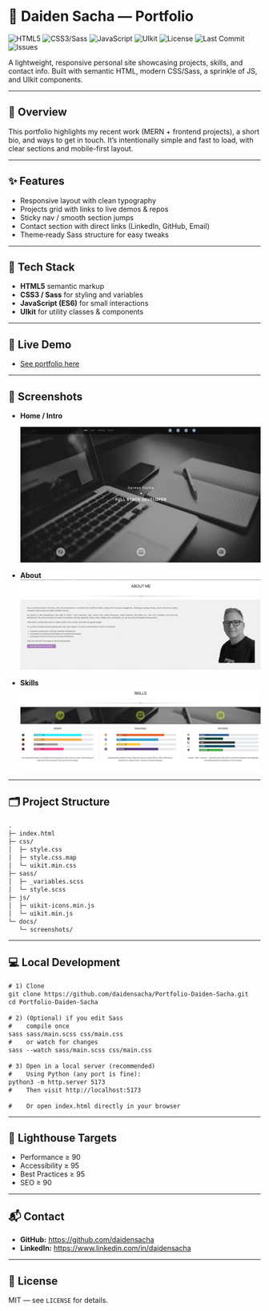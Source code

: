 # 🧭 Daiden Sacha — Portfolio

![HTML5](https://img.shields.io/badge/HTML5-%23E34F26.svg?logo=html5&logoColor=white)
![CSS3/Sass](https://img.shields.io/badge/CSS3%2FSass-%231572B6.svg?logo=sass&logoColor=white)
![JavaScript](https://img.shields.io/badge/JavaScript-ES6-%23F7DF1E.svg?logo=javascript&logoColor=black)
![UIkit](https://img.shields.io/badge/UIkit-Framework-%230055FF.svg)
![License](https://img.shields.io/github/license/daidensacha/Portfolio-Daiden-Sacha)
![Last Commit](https://img.shields.io/github/last-commit/daidensacha/Portfolio-Daiden-Sacha)
![Issues](https://img.shields.io/github/issues/daidensacha/Portfolio-Daiden-Sacha)

A lightweight, responsive personal site showcasing projects, skills, and contact info.
Built with semantic HTML, modern CSS/Sass, a sprinkle of JS, and UIkit components.

---

## 🔎 Overview

This portfolio highlights my recent work (MERN + frontend projects), a short bio, and ways to get in touch.
It’s intentionally simple and fast to load, with clear sections and mobile-first layout.

---

## ✨ Features

- Responsive layout with clean typography
- Projects grid with links to live demos & repos
- Sticky nav / smooth section jumps
- Contact section with direct links (LinkedIn, GitHub, Email)
- Theme‑ready Sass structure for easy tweaks

---

## 🧰 Tech Stack

- **HTML5** semantic markup
- **CSS3 / Sass** for styling and variables
- **JavaScript (ES6)** for small interactions
- **UIkit** for utility classes & components

---

## 🚀 Live Demo

- [See portfolio here](https://daidensacha.github.io/Portfolio-Daiden-Sacha/)

---

## 📸 Screenshots

- **Home / Intro**

  ![Home](docs/screenshots/home.jpg)

- **About**
  ![Projects](docs/screenshots/about.jpg)

- **Skills**
  ![Projects](docs/screenshots/skills.jpg)

---

## 🗂️ Project Structure

```
.
├─ index.html
├─ css/
│  ├─ style.css
│  ├─ style.css.map
│  └─ uikit.min.css
├─ sass/
│  ├─ _variables.scss
│  └─ style.scss
├─ js/
│  ├─ uikit-icons.min.js
│  └─ uikit.min.js
└─ docs/
   └─ screenshots/
```

---

## 💻 Local Development

```
# 1) Clone
git clone https://github.com/daidensacha/Portfolio-Daiden-Sacha.git
cd Portfolio-Daiden-Sacha

# 2) (Optional) if you edit Sass
#    compile once
sass sass/main.scss css/main.css
#    or watch for changes
sass --watch sass/main.scss css/main.css

# 3) Open in a local server (recommended)
#    Using Python (any port is fine):
python3 -m http.server 5173
#    Then visit http://localhost:5173

#    Or open index.html directly in your browser
```

---

## 🧪 Lighthouse Targets

- Performance ≥ 90
- Accessibility ≥ 95
- Best Practices ≥ 95
- SEO ≥ 90

---

## 📬 Contact

- **GitHub:** https://github.com/daidensacha
- **LinkedIn:** https://www.linkedin.com/in/daidensacha

---

## 📜 License

MIT — see `LICENSE` for details.
